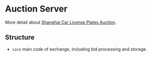 # Auction Server

More detail about [Shanghai Car License Plates Auction](https://github.com/zerozh/awesome-shanghai-car-license-plates-auction).

## Structure

* `core` main code of exchange, including bid processing and storage.